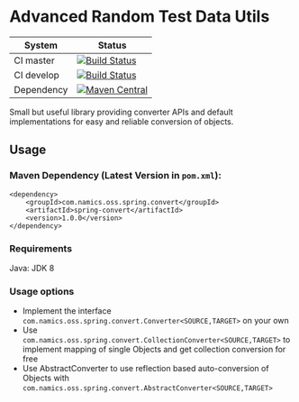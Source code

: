 # Advanced Random Test Data Utils

System        | Status
--------------|------------------------------------------------        
CI master     | [![Build Status][travis-master]][travis-url]
CI develop    | [![Build Status][travis-develop]][travis-url]
Dependency    | [![Maven Central](https://maven-badges.herokuapp.com/maven-central/com.namics.oss.spring.convert/spring-convert/badge.svg)](https://maven-badges.herokuapp.com/maven-central/com.namics.oss.spring.convert/spring-convert)

Small but useful library providing converter APIs and default implementations for easy and reliable conversion of objects.

## Usage

### Maven Dependency (Latest Version in `pom.xml`):

	<dependency>
		<groupId>com.namics.oss.spring.convert</groupId>
		<artifactId>spring-convert</artifactId>
		<version>1.0.0</version>
	</dependency>
	
### Requirements	

Java: JDK 8            	 


### Usage options

- Implement the interface `com.namics.oss.spring.convert.Converter<SOURCE,TARGET>` on your own
- Use `com.namics.oss.spring.convert.CollectionConverter<SOURCE,TARGET>` to implement mapping of single Objects and get collection conversion for free
- Use AbstractConverter to use reflection based auto-conversion of Objects with  `com.namics.oss.spring.convert.AbstractConverter<SOURCE,TARGET>`


[travis-master]: https://travis-ci.org/namics/spring-convert.svg?branch=master
[travis-develop]: https://travis-ci.org/namics/spring-convert.svg?branch=develop
[travis-url]: https://travis-ci.org/namics/spring-convert
